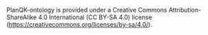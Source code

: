 PlanQK-ontology is provided under a Creative Commons Attribution-ShareAlike 4.0 International (CC BY-SA 4.0) license (https://creativecommons.org/licenses/by-sa/4.0/).